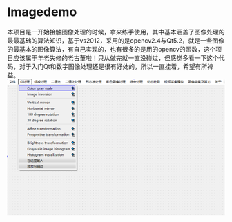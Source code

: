# Imagedemo
本项目是一开始接触图像处理的时候，拿来练手使用，其中基本涵盖了图像处理的最最基础的算法知识，基于vs2012，采用的是opencv2.4与Qt5.2，就是一些图像的最基本的图像算法，有自己实现的，也有很多的是用的opencv的函数，这个项目应该属于年老失修的老古董啦！只从做完就一直没碰过，但感觉多看一下这个代码，对于入门Qt和数字图像处理还是很有好处的，所以一直挂着，希望有所裨益。
![界面](images/1.PNG)
